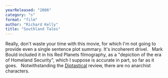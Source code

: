 ```yaml
---
yearReleased: "2006"
category: "s"
format: "film"
author: "Richard Kelly"
title: "Southland Tales"
---
```

Really, don't waste your time with this movie, for which  I'm not going to provide even a single sentence plot summary. It's incoherent  drivel.
 
Mark Bould included it in his  Red Planets filmography, as a  "depiction of the era of Homeland Security", which I suppose is accurate in  part, so far as it goes.
 
Notwithstanding the <a href="http://diptastical.blogspot.co.uk/">Diptastical</a> review, there are  no anarchist characters.